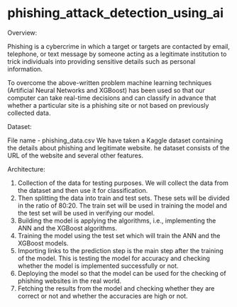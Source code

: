 # phishing_attack_detection_using_ai

Overview:

Phishing is a cybercrime in which a target or targets are contacted by email, telephone, or text
message by someone acting as a legitimate institution to trick individuals into providing sensitive
details such as personal information.

To overcome the above-written problem machine learning techniques (Artificial Neural Networks and XGBoost) has been used so that our computer can take real-time decisions and
can classify in advance that whether a particular site is a phishing site or not based on previously collected data.

Dataset:

File name - phishing_data.csv
We have taken a Kaggle dataset containing the details about phishing and legitimate website. he dataset consists of the URL of the website and several other features.

Architecture:

1. Collection of the data for testing purposes. We will collect the data from the dataset
and then use it for classification.
2. Then splitting the data into train and test sets. These sets will be divided in the ratio of
80:20. The train set will be used in training the model and the test set will be used in
verifying our model.
3. Building the model is applying the algorithms, i.e., implementing the ANN and the
XGBoost algorithms.
4. Training the model using the test set which will train the ANN and the XGBoost
models.
5. Importing links to the prediction step is the main step after the training of the model.
This is testing the model for accuracy and checking whether the model is
implemented successfully or not.
6. Deploying the model so that the model can be used for the checking of phishing
websites in the real world.
7. Fetching the results from the model and checking whether they are correct or not and
whether the accuracies are high or not.

